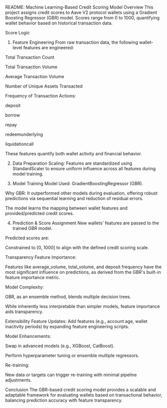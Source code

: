 README: Machine Learning-Based Credit Scoring Model
Overview
This project assigns credit scores to Aave V2 protocol wallets using a Gradient Boosting Regressor (GBR) model. Scores range from 0 to 1000, quantifying wallet behavior based on historical transaction data.

Score Logic
1. Feature Engineering
From raw transaction data, the following wallet-level features are engineered:

Total Transaction Count

Total Transaction Volume

Average Transaction Volume

Number of Unique Assets Transacted

Frequency of Transaction Actions:

deposit

borrow

repay

redeemunderlying

liquidationcall

These features quantify both wallet activity and financial behavior.

2. Data Preparation
Scaling: Features are standardized using StandardScaler to ensure uniform influence across all features during model training.

3. Model Training
Model Used: GradientBoostingRegressor (GBR).

Why GBR: It outperformed other models during evaluation, offering robust predictions via sequential learning and reduction of residual errors.

The model learns the mapping between wallet features and provided/predicted credit scores.

4. Prediction & Score Assignment
New wallets' features are passed to the trained GBR model.

Predicted scores are:

Constrained to [0, 1000] to align with the defined credit scoring scale.

Transparency
Feature Importance:

Features like average_volume, total_volume, and deposit frequency have the most significant influence on predictions, as derived from the GBR's built-in feature importance metric.

Model Complexity:

GBR, as an ensemble method, blends multiple decision trees.

While inherently less interpretable than simpler models, feature importance aids transparency.

Extensibility
Feature Updates: Add features (e.g., account age, wallet inactivity periods) by expanding feature engineering scripts.

Model Enhancements:

Swap in advanced models (e.g., XGBoost, CatBoost).

Perform hyperparameter tuning or ensemble multiple regressors.

Re-training:

New data or targets can trigger re-training with minimal pipeline adjustments.

Conclusion
The GBR-based credit scoring model provides a scalable and adaptable framework for evaluating wallets based on transactional behavior, balancing prediction accuracy with feature transparency.

